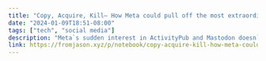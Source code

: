 ```yaml
---
title: "Copy, Acquire, Kill— How Meta could pull off the most extraordinary pivot in tech history"
date: "2024-01-09T18:51-08:00"
tags: ["tech", "social media"]
description: "Meta`s sudden interest in ActivityPub and Mastodon doesn`t make much sense. There are a few impossibly consistent talking points floating through the Fediverse."
link: https://fromjason.xyz/p/notebook/copy-acquire-kill-how-meta-could-pull-off-the-most-extraordinary-pivot-in-tech-history/
---
```

